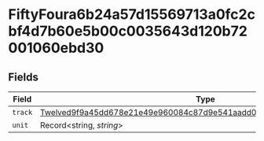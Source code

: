 # FiftyFoura6b24a57d15569713a0fc2cbf4d7b60e5b00c0035643d120b72001060ebd30


## Fields

| Field                                                                                                                                                               | Type                                                                                                                                                                | Required                                                                                                                                                            | Description                                                                                                                                                         |
| ------------------------------------------------------------------------------------------------------------------------------------------------------------------- | ------------------------------------------------------------------------------------------------------------------------------------------------------------------- | ------------------------------------------------------------------------------------------------------------------------------------------------------------------- | ------------------------------------------------------------------------------------------------------------------------------------------------------------------- |
| `track`                                                                                                                                                             | [Twelved9f9a45dd678e21e49e960084c87d9e541aadd0c26b6e676a00139e89b6915](../../models/shared/twelved9f9a45dd678e21e49e960084c87d9e541aadd0c26b6e676a00139e89b6915.md) | :heavy_minus_sign:                                                                                                                                                  | N/A                                                                                                                                                                 |
| `unit`                                                                                                                                                              | Record<string, *string*>                                                                                                                                            | :heavy_minus_sign:                                                                                                                                                  | N/A                                                                                                                                                                 |